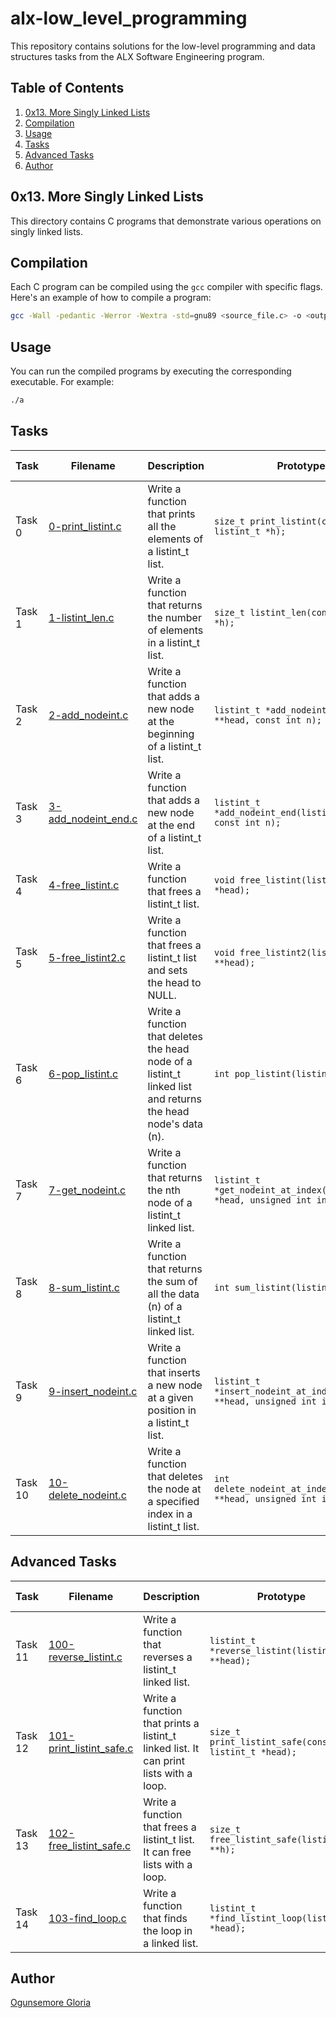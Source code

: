 # alx-low_level_programming

This repository contains solutions for the low-level programming and data structures tasks from the ALX Software Engineering program.

## Table of Contents

1. [0x13. More Singly Linked Lists](#0x13-more-singly-linked-lists)
2. [Compilation](#compilation)
3. [Usage](#usage)
4. [Tasks](#tasks)
5. [Advanced Tasks](#advanced-tasks)
6. [Author](#author)

## 0x13. More Singly Linked Lists

This directory contains C programs that demonstrate various operations on singly linked lists.

## Compilation

Each C program can be compiled using the `gcc` compiler with specific flags. Here's an example of how to compile a program:

```bash
gcc -Wall -pedantic -Werror -Wextra -std=gnu89 <source_file.c> -o <output_executable>
```
## Usage
You can run the compiled programs by executing the corresponding executable. For example:

```bash
./a
```

## Tasks
| Task | Filename | Description | Prototype | Return | Source Code |
|------|----------|-------------|-----------|--------|-------------|
| Task 0 | [0-print_listint.c](https://github.com/yourusername/alx-low_level_programming/blob/main/0x13-more_singly_linked_lists/0-print_listint.c) | Write a function that prints all the elements of a listint_t list. | `size_t print_listint(const listint_t *h);` | The number of nodes. | [View Code](https://github.com/yourusername/alx-low_level_programming/blob/main/0x13-more_singly_linked_lists/0-print_listint.c) |
| Task 1 | [1-listint_len.c](https://github.com/yourusername/alx-low_level_programming/blob/main/0x13-more_singly_linked_lists/1-listint_len.c) | Write a function that returns the number of elements in a listint_t list. | `size_t listint_len(const listint_t *h);` |  | [View Code](https://github.com/yourusername/alx-low_level_programming/blob/main/0x13-more_singly_linked_lists/1-listint_len.c) |
| Task 2 | [2-add_nodeint.c](https://github.com/yourusername/alx-low_level_programming/blob/main/0x13-more_singly_linked_lists/2-add_nodeint.c) | Write a function that adds a new node at the beginning of a listint_t list. | `listint_t *add_nodeint(listint_t **head, const int n);` | The address of the new element, or NULL if it failed. | [View Code](https://github.com/yourusername/alx-low_level_programming/blob/main/0x13-more_singly_linked_lists/2-add_nodeint.c) |
| Task 3 | [3-add_nodeint_end.c](https://github.com/yourusername/alx-low_level_programming/blob/main/0x13-more_singly_linked_lists/3-add_nodeint_end.c) | Write a function that adds a new node at the end of a listint_t list. | `listint_t *add_nodeint_end(listint_t **head, const int n);` | The address of the new element, or NULL if it failed. | [View Code](https://github.com/yourusername/alx-low_level_programming/blob/main/0x13-more_singly_linked_lists/3-add_nodeint_end.c) |
| Task 4 | [4-free_listint.c](https://github.com/yourusername/alx-low_level_programming/blob/main/0x13-more_singly_linked_lists/4-free_listint.c) | Write a function that frees a listint_t list. | `void free_listint(listint_t *head);` |  | [View Code](https://github.com/yourusername/alx-low_level_programming/blob/main/0x13-more_singly_linked_lists/4-free_listint.c) |
| Task 5 | [5-free_listint2.c](https://github.com/yourusername/alx-low_level_programming/blob/main/0x13-more_singly_linked_lists/5-free_listint2.c) | Write a function that frees a listint_t list and sets the head to NULL. | `void free_listint2(listint_t **head);` |  | [View Code](https://github.com/yourusername/alx-low_level_programming/blob/main/0x13-more_singly_linked_lists/5-free_listint2.c) |
| Task 6 | [6-pop_listint.c](https://github.com/yourusername/alx-low_level_programming/blob/main/0x13-more_singly_linked_lists/6-pop_listint.c) | Write a function that deletes the head node of a listint_t linked list and returns the head node's data (n). | `int pop_listint(listint_t **head);` |  | [View Code](https://github.com/yourusername/alx-low_level_programming/blob/main/0x13-more_singly_linked_lists/6-pop_listint.c) |
| Task 7 | [7-get_nodeint.c](https://github.com/yourusername/alx-low_level_programming/blob/main/0x13-more_singly_linked_lists/7-get_nodeint.c) | Write a function that returns the nth node of a listint_t linked list. | `listint_t *get_nodeint_at_index(listint_t *head, unsigned int index);` |  | [View Code](https://github.com/yourusername/alx-low_level_programming/blob/main/0x13-more_singly_linked_lists/7-get_nodeint.c) |
| Task 8 | [8-sum_listint.c](https://github.com/yourusername/alx-low_level_programming/blob/main/0x13-more_singly_linked_lists/8-sum_listint.c) | Write a function that returns the sum of all the data (n) of a listint_t linked list. | `int sum_listint(listint_t *head);` |  | [View Code](https://github.com/yourusername/alx-low_level_programming/blob/main/0x13-more_singly_linked_lists/8-sum_listint.c) |
| Task 9 | [9-insert_nodeint.c](https://github.com/yourusername/alx-low_level_programming/blob/main/0x13-more_singly_linked_lists/9-insert_nodeint.c) | Write a function that inserts a new node at a given position in a listint_t list. | `listint_t *insert_nodeint_at_index(listint_t **head, unsigned int idx, int n);` | The address of the new node, or NULL if it failed. | [View Code](https://github.com/yourusername/alx-low_level_programming/blob/main/0x13-more_singly_linked_lists/9-insert_nodeint.c) |
| Task 10 | [10-delete_nodeint.c](https://github.com/yourusername/alx-low_level_programming/blob/main/0x13-more_singly_linked_lists/10-delete_nodeint.c) | Write a function that deletes the node at a specified index in a listint_t list. | `int delete_nodeint_at_index(listint_t **head, unsigned int index);` | 1 if it succeeded, -1 if it failed. | [View Code](https://github.com/yourusername/alx-low_level_programming/blob/main/0x13-more_singly_linked_lists/10-delete_nodeint.c) |

## Advanced Tasks
| Task | Filename | Description | Prototype | Return | Source Code |
|------|----------|-------------|-----------|--------|-------------|
| Task 11 | [100-reverse_listint.c](https://github.com/yourusername/alx-low_level_programming/blob/main/0x13-more_singly_linked_lists/100-reverse_listint.c) | Write a function that reverses a listint_t linked list. | `listint_t *reverse_listint(listint_t **head);` |  | [View Code](https://github.com/yourusername/alx-low_level_programming/blob/main/0x13-more_singly_linked_lists/100-reverse_listint.c) |
| Task 12 | [101-print_listint_safe.c](https://github.com/yourusername/alx-low_level_programming/blob/main/0x13-more_singly_linked_lists/101-print_listint_safe.c) | Write a function that prints a listint_t linked list. It can print lists with a loop. | `size_t print_listint_safe(const listint_t *head);` | The number of nodes in the list. | [View Code](https://github.com/yourusername/alx-low_level_programming/blob/main/0x13-more_singly_linked_lists/101-print_listint_safe.c) |
| Task 13 | [102-free_listint_safe.c](https://github.com/yourusername/alx-low_level_programming/blob/main/0x13-more_singly_linked_lists/102-free_listint_safe.c) | Write a function that frees a listint_t list. It can free lists with a loop. | `size_t free_listint_safe(listint_t **h);` | The size of the list that was free'd. | [View Code](https://github.com/yourusername/alx-low_level_programming/blob/main/0x13-more_singly_linked_lists/102-free_listint_safe.c) |
| Task 14 | [103-find_loop.c](https://github.com/yourusername/alx-low_level_programming/blob/main/0x13-more_singly_linked_lists/103-find_loop.c) | Write a function that finds the loop in a linked list. | `listint_t *find_listint_loop(listint_t *head);` |  | [View Code](https://github.com/yourusername/alx-low_level_programming/blob/main/0x13-more_singly_linked_lists/103-find_loop.c) |


## Author
[Ogunsemore Gloria](./globski)
